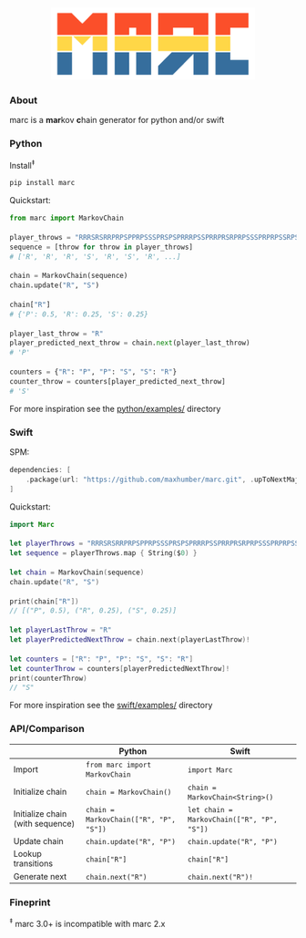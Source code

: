<h3 align="center">
  <img alt="marc" src="images/logo.png" height="125px">
</h3>
<div align="center">
</div>






### About

marc is a **mar**kov **c**hain generator for python and/or swift



### Python

Install<sup>‡</sup>

```sh
pip install marc
```



Quickstart:

```python
from marc import MarkovChain

player_throws = "RRRSRSRRPRPSPPRPSSSPRSPSPRRRPSSPRRPRSRPRPSSSPRPRPSSRPSRPRSSPRP"
sequence = [throw for throw in player_throws]
# ['R', 'R', 'R', 'S', 'R', 'S', 'R', ...]

chain = MarkovChain(sequence)
chain.update("R", "S")

chain["R"]
# {'P': 0.5, 'R': 0.25, 'S': 0.25}

player_last_throw = "R"
player_predicted_next_throw = chain.next(player_last_throw)
# 'P'

counters = {"R": "P", "P": "S", "S": "R"}
counter_throw = counters[player_predicted_next_throw]
# 'S'
```

For more inspiration see the [python/examples/](python/examples/) directory



### Swift

SPM:

```swift
dependencies: [
    .package(url: "https://github.com/maxhumber/marc.git", .upToNextMajor(from: "3.0"))
]
```



Quickstart:

```swift
import Marc

let playerThrows = "RRRSRSRRPRPSPPRPSSSPRSPSPRRRPSSPRRPRSRPRPSSSPRPRPSSRPSRPRSSPRP"
let sequence = playerThrows.map { String($0) }

let chain = MarkovChain(sequence)
chain.update("R", "S")

print(chain["R"])
// [("P", 0.5), ("R", 0.25), ("S", 0.25)]

let playerLastThrow = "R"
let playerPredictedNextThrow = chain.next(playerLastThrow)!

let counters = ["R": "P", "P": "S", "S": "R"]
let counterThrow = counters[playerPredictedNextThrow]!
print(counterThrow)
// "S"
```

For more inspiration see the [swift/examples/](swift/examples/) directory



### API/Comparison

|                                  | Python                                 | Swift                                      |
| -------------------------------- | -------------------------------------- | ------------------------------------------ |
| Import                           | `from marc import MarkovChain`         | `import Marc`                              |
| Initialize chain                 | `chain = MarkovChain()`                | `chain = MarkovChain<String>()`            |
| Initialize chain (with sequence) | `chain = MarkovChain(["R", "P", "S"])` | `let chain = MarkovChain(["R", "P", "S"])` |
| Update chain                     | `chain.update("R", "P")`               | `chain.update("R", "P")`                   |
| Lookup transitions               | `chain["R"]`                           | `chain["R"]`                               |
| Generate next                    | `chain.next("R")`                      | `chain.next("R")!`                         |



### Fineprint

<sup>‡</sup> marc 3.0+ is incompatible with marc 2.x
